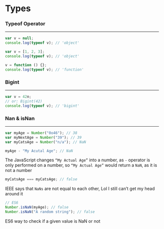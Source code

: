 # Types

### Typeof Operator

---

```jsx
var v = null;
console.log(typeof v); // 'object'

var v = [1, 2, 3];
console.log(typeof v); // 'object'

v = function () {};
console.log(typeof v); // 'function'
```

### Bigint

---

```jsx
var v = 42n;
// or: Bigint(42)
console.log(typeof v); // 'bigint'
```

### Nan & isNan

---

```jsx
var myAge = Number("0o46"); // 38
var myNextAge = Number("39"); // 39
var myCatsAge = Number("n/a"); // NaN
```

```jsx
myAge - "My Acutal Age"; // NaN
```

The JavaScript changes `“My Actual Age”` into a number, as `-` operator is only performed on a number, so `“My Actual Age”` would return a `NaN`, as it is not a number

```jsx
myCatsAge === myCatsAge; // false
```

IEEE says that `NaNs` are not equal to each other, Lol I still can’t get my head around it

```jsx
// ES6
Number.isNaN(myAge); // false
Number.isNaN("A random string"); // false
```

ES6 way to check if a given value is NaN or not

